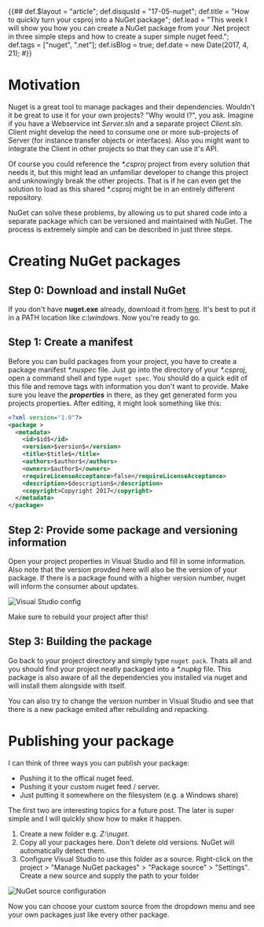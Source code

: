 {{##
    def.$layout = "article";
    def.disqusId = "17-05-nuget";
    def.title = "How to quickly turn your csproj into a NuGet package";
    def.lead = "This week I will show you how you can create a NuGet package from your .Net project in three simple steps and how to create a super simple nuget feed.";
    def.tags = ["nuget", ".net"];
    def.isBlog = true;
    def.date = new Date(2017, 4, 21);
#}}

# Motivation

Nuget is a great tool to manage packages and their dependencies. Wouldn't it be great to use it for your own projects? "Why would I?", you ask. Imagine if you have a Webservice int _Server.sln_ and a separate project _Client.sln_. Client might develop the need to consume one or more sub-projects of Server (for instance transfer objects or interfaces). Also you might want to integrate the Client in other projects so that they can use it's API.

Of course you could reference the _*.csproj_ project from every solution that needs it, but this might lead an unfamiliar developer to change this project and unknowingly break the other projects. That is if he can even get the solution to load as this shared *.csproj might be in an entirely different repository.

NuGet can solve these problems, by allowing us to put shared code into a separate package which can be versioned and maintained with NuGet. The process is extremely simple and can be described in just three steps.

# Creating NuGet packages

## Step 0: Download and install NuGet

If you don't have __nuget.exe__ already, download it from [here](https://dist.nuget.org/index.html). It's best to put it in a PATH location like _c:\windows_. Now you're ready to go.

## Step 1: Create a manifest

Before you can build packages from your project, you have to create a package manifest _*.nuspec_ file. Just go into the directory of your _*.csproj_, open a command shell and type `nuget spec`.
You should do a quick edit of this file and remove tags with information you don't want to provide. Make sure you leave the __$properties$__ in there, as they get generated form you projects properties. After editing, it might look something like this:

``` xml
<?xml version="1.0"?>
<package >
  <metadata>
    <id>$id$</id>
    <version>$version$</version>
    <title>$title$</title>
    <authors>$author$</authors>
    <owners>$author$</owners>
    <requireLicenseAcceptance>false</requireLicenseAcceptance>
    <description>$description$</description>
    <copyright>Copyright 2017</copyright>
  </metadata>
</package>
```

## Step 2: Provide some package and versioning information

Open your project properties in Visual Studio and fill in some information. Also note that the version provded here will also be the version of your package. If there is a package found with a higher version number, nuget will inform the consumer about updates.

![Visual Studio config]({{=it.asset("17-05-nuget.png")}})

Make sure to rebuild your project after this!

## Step 3: Building the package

Go back to your project directory and simply type `nuget pack`. Thats all and you should find your project neatly packaged into a _*.nupkg_ file. This package is also aware of all the dependencies you installed via nuget and will install them alongside with itself.

You can also try to change the version number in Visual Studio and see that there is a new package emited after rebuilding and repacking.

# Publishing your package

I can think of three ways you can publish your package:

 * Pushing it to the offical nuget feed.
 * Pushing it your custom nuget feed / server.
 * Just putting it somewhere on the filesystem (e.g. a Windows share)

 The first two are interesting topics for a future post. The later is super simple and I will quickly show how to make it happen.

 1. Create a new folder e.g. _Z:\nuget_.
 2. Copy all your packages here. Don't delete old versions. NuGet will automatically detect them.
 3. Configure Visual Studio to use this folder as a source. Right-click on the project > "Manage NuGet packages" > "Package source" > "Settings". Create a new source and supply the path to your folder

 ![NuGet source configuration]({{=it.asset("17-05-nuget2.png")}})

 Now you can choose your custom source from the dropdown menu and see your own packages just like every other package.


